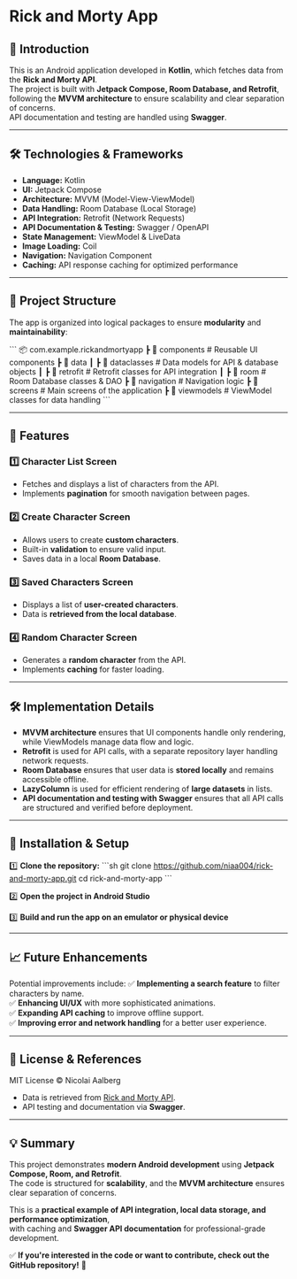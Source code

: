 # Rick and Morty App

## 📌 Introduction
This is an Android application developed in **Kotlin**, which fetches data from the **Rick and Morty API**.  
The project is built with **Jetpack Compose, Room Database, and Retrofit**, following the **MVVM architecture** to ensure scalability and clear separation of concerns.  
API documentation and testing are handled using **Swagger**.

---

## 🛠 Technologies & Frameworks
- **Language:** Kotlin
- **UI:** Jetpack Compose
- **Architecture:** MVVM (Model-View-ViewModel)
- **Data Handling:** Room Database (Local Storage)
- **API Integration:** Retrofit (Network Requests)
- **API Documentation & Testing:** Swagger / OpenAPI
- **State Management:** ViewModel & LiveData
- **Image Loading:** Coil
- **Navigation:** Navigation Component
- **Caching:** API response caching for optimized performance

---

## 📂 Project Structure
The app is organized into logical packages to ensure **modularity** and **maintainability**:

\`\`\`
📦 com.example.rickandmortyapp
 ┣ 📂 components          # Reusable UI components
 ┣ 📂 data
 ┃ ┣ 📂 dataclasses       # Data models for API & database objects
 ┃ ┣ 📂 retrofit          # Retrofit classes for API integration
 ┃ ┣ 📂 room              # Room Database classes & DAO
 ┣ 📂 navigation          # Navigation logic
 ┣ 📂 screens             # Main screens of the application
 ┣ 📂 viewmodels          # ViewModel classes for data handling
\`\`\`

---

## 📌 Features
### **1️⃣ Character List Screen**
- Fetches and displays a list of characters from the API.
- Implements **pagination** for smooth navigation between pages.

### **2️⃣ Create Character Screen**
- Allows users to create **custom characters**.
- Built-in **validation** to ensure valid input.
- Saves data in a local **Room Database**.

### **3️⃣ Saved Characters Screen**
- Displays a list of **user-created characters**.
- Data is **retrieved from the local database**.

### **4️⃣ Random Character Screen**
- Generates a **random character** from the API.
- Implements **caching** for faster loading.

---

## 🛠 Implementation Details
- **MVVM architecture** ensures that UI components handle only rendering, while ViewModels manage data flow and logic.
- **Retrofit** is used for API calls, with a separate repository layer handling network requests.
- **Room Database** ensures that user data is **stored locally** and remains accessible offline.
- **LazyColumn** is used for efficient rendering of **large datasets** in lists.
- **API documentation and testing with Swagger** ensures that all API calls are structured and verified before deployment.

---

## 📌 Installation & Setup
1️⃣ **Clone the repository:**
   \`\`\`sh
   git clone https://github.com/niaa004/rick-and-morty-app.git
   cd rick-and-morty-app
   \`\`\`

2️⃣ **Open the project in Android Studio**

3️⃣ **Build and run the app on an emulator or physical device**

---

## 📈 Future Enhancements
Potential improvements include:
✅ **Implementing a search feature** to filter characters by name.  
✅ **Enhancing UI/UX** with more sophisticated animations.  
✅ **Expanding API caching** to improve offline support.  
✅ **Improving error and network handling** for a better user experience.  

---

## 📜 License & References
MIT License © Nicolai Aalberg  
- Data is retrieved from [Rick and Morty API](https://rickandmortyapi.com/documentation).
- API testing and documentation via **Swagger**.

---

## 💡 Summary
This project demonstrates **modern Android development** using **Jetpack Compose, Room, and Retrofit**.  
The code is structured for **scalability**, and the **MVVM architecture** ensures clear separation of concerns.  

This is a **practical example of API integration, local data storage, and performance optimization**,  
with caching and **Swagger API documentation** for professional-grade development.  

✅ **If you're interested in the code or want to contribute, check out the GitHub repository!** 🚀
